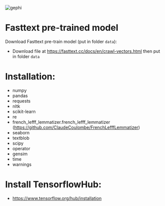 ![gephi](https://user-images.githubusercontent.com/11032172/36818640-42ef11ca-1ce6-11e8-8e5f-1f890000897c.png)

# Fasttext pre-trained model 
Download Fasttext pre-train model (put in folder `data`):
- Download file at <https://fasttext.cc/docs/en/crawl-vectors.html> then put in folder `data`

# Installation:
- numpy 
- pandas
- requests
- nltk
- scikit-learn
- re
- french_lefff_lemmatizer.french_lefff_lemmatizer (https://github.com/ClaudeCoulombe/FrenchLefffLemmatizer)
- seaborn
- textblob
- scipy
- operator
- gensim
- time
- warnings



# Install TensorflowHub:

- <https://www.tensorflow.org/hub/installation>

